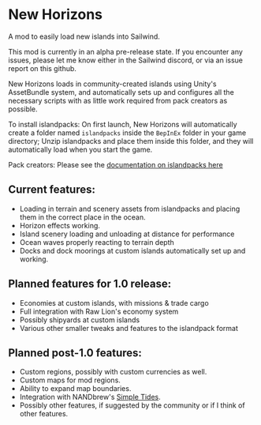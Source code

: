 # New Horizons
A mod to easily load new islands into Sailwind.

This mod is currently in an alpha pre-release state. If you encounter any issues, please let me know either in the Sailwind discord, or via an issue report on this github.

New Horizons loads in community-created islands using Unity's AssetBundle system, and automatically sets up and configures all the necessary scripts with as little work required from pack creators as possible.

To install islandpacks: On first launch, New Horizons will automatically create a folder named `islandpacks` inside the `BepInEx` folder in your game directory; Unzip islandpacks and place them inside this folder, and they will automatically load when you start the game.

Pack creators: Please see the [documentation on islandpacks here](documentation/islandpacks.md)

## Current features:
* Loading in terrain and scenery assets from islandpacks and placing them in the correct place in the ocean.
* Horizon effects working.
* Island scenery loading and unloading at distance for performance
* Ocean waves properly reacting to terrain depth
* Docks and dock moorings at custom islands automatically set up and working.

## Planned features for 1.0 release:
* Economies at custom islands, with missions & trade cargo
* Full integration with Raw Lion's economy system
* Possibly shipyards at custom islands
* Various other smaller tweaks and features to the islandpack format

## Planned post-1.0 features:
* Custom regions, possibly with custom currencies as well.
* Custom maps for mod regions.
* Ability to expand map boundaries.
* Integration with NANDbrew's [Simple Tides](https://github.com/NANDbrew/SimpleTides).
* Possibly other features, if suggested by the community or if I think of other features.
